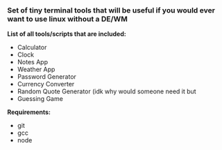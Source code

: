 ### Set of tiny terminal tools that will be useful if you would ever want to use linux without a DE/WM

**List of all tools/scripts that are included:**
- Calculator
- Clock
- Notes App
- Weather App
- Password Generator
- Currency Converter
- Random Quote Generator (idk why would someone need it but 
- Guessing Game

**Requirements:**
- git
- gcc
- node
